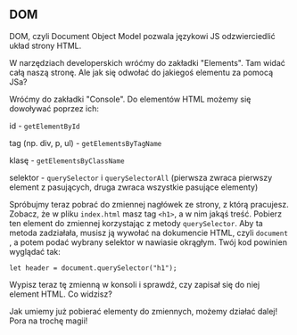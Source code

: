 ## DOM

DOM, czyli Document Object Model pozwala językowi JS odzwierciedlić układ strony HTML.

W narzędziach developerskich wróćmy do zakładki "Elements". Tam widać całą naszą stronę. Ale jak się odwołać do jakiegoś elementu za pomocą JSa?

Wróćmy do zakładki "Console". Do elementów HTML możemy się dowoływać poprzez ich:

id - `getElementById`

tag \(np. div, p, ul\) - `getElementsByTagName`

klasę - `getElementsByClassName`

selektor - `querySelector` i `querySelectorAll` \(pierwsza zwraca pierwszy element z pasujących, druga zwraca wszystkie pasujące elementy\)

Spróbujmy teraz pobrać do zmiennej nagłówek ze strony, z którą pracujesz. Zobacz, że w pliku `index.html` masz tag `<h1>`, a w nim jakąś treść. Pobierz ten element do zmiennej korzystając z metody `querySelector`. Aby ta metoda zadziałała, musisz ją wywołać na dokumencie HTML, czyli `document` , a potem podać wybrany selektor w nawiasie okrągłym. Twój kod powinien wyglądać tak:

`let header = document.querySelector("h1");`

Wypisz teraz tę zmienną w konsoli i sprawdź, czy zapisał się do niej element HTML. Co widzisz?

Jak umiemy już pobierać elementy do zmiennych, możemy działać dalej! Pora na trochę magii!

